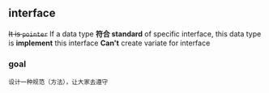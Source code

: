 ##  interface
~~It is `pointer`~~
If a data type **符合 standard** of specific interface, this data type is **implement** this interface
**Can't** create variate for interface 

###   goal
`设计一种规范（方法），让大家去遵守` 
